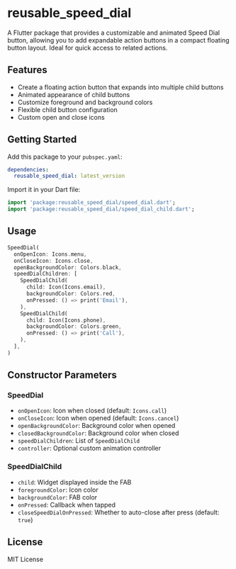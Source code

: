 # reusable_speed_dial

A Flutter package that provides a customizable and animated Speed Dial button, allowing you to add expandable action buttons in a compact floating button layout. Ideal for quick access to related actions.

## Features

- Create a floating action button that expands into multiple child buttons
- Animated appearance of child buttons
- Customize foreground and background colors
- Flexible child button configuration
- Custom open and close icons

## Getting Started

Add this package to your `pubspec.yaml`:

```yaml
dependencies:
  reusable_speed_dial: latest_version
```

Import it in your Dart file:

```dart
import 'package:reusable_speed_dial/speed_dial.dart';
import 'package:reusable_speed_dial/speed_dial_child.dart';
```

## Usage

```dart
SpeedDial(
  onOpenIcon: Icons.menu,
  onCloseIcon: Icons.close,
  openBackgroundColor: Colors.black,
  speedDialChildren: [
    SpeedDialChild(
      child: Icon(Icons.email),
      backgroundColor: Colors.red,
      onPressed: () => print('Email'),
    ),
    SpeedDialChild(
      child: Icon(Icons.phone),
      backgroundColor: Colors.green,
      onPressed: () => print('Call'),
    ),
  ],
)
```

## Constructor Parameters

### SpeedDial
- `onOpenIcon`: Icon when closed (default: `Icons.call`)
- `onCloseIcon`: Icon when opened (default: `Icons.cancel`)
- `openBackgroundColor`: Background color when opened
- `closedBackgroundColor`: Background color when closed
- `speedDialChildren`: List of `SpeedDialChild`
- `controller`: Optional custom animation controller

### SpeedDialChild
- `child`: Widget displayed inside the FAB
- `foregroundColor`: Icon color
- `backgroundColor`: FAB color
- `onPressed`: Callback when tapped
- `closeSpeedDialOnPressed`: Whether to auto-close after press (default: `true`)

## License

MIT License